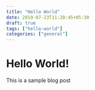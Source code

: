 ```yaml
---
title: "Hello World"
date: 2019-07-23T11:20:45+05:30
draft: true
tags: ["hello-world"]
categories: ["general"] 
---
```


# Hello World! #

This is a sample blog post